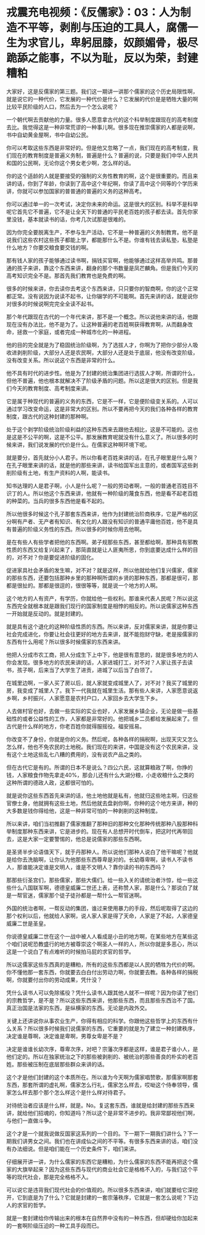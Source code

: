 # 戎震充电视频：《反儒家》：03：人为制造不平等，剥削与压迫的工具人，腐儒一生为求官儿，卑躬屈膝，奴颜媚骨，极尽跪舔之能事，不以为耻，反以为荣，封建糟粕

大家好，这是反儒家的第三题。我们这一期讲一讲那个儒家的这个历史局限性啊，就是说它的一种代价，它发展的一种代价是什么？它发展的代价是是牺牲大量的啊比较平民阶级的人口，然后去为一个怎么说呢？

一个朝代啊去贡献他的力量。很多人愿意拿古代的这个科举制度跟现在的高考制度去比。我觉得这是一种非常荒谬的一种事儿啊。很多现在推崇儒家的人都是说啊，书中自幼黄金屋啊，书中自幼公民。

你可以考取这些东西是非常好的。但是他又忽略了一点，我们现在的高考制度，我们现在的教育制度是普遍义务制，普遍是什么？普遍的说，只要是我们中华人民共和国的公民啊，无论你这个男女老少啊，怎么样的话。

你的这个适龄的人就是要接受的强制的义务性教育的啊，这个是很重要的。而且来讲的话，你到了年龄，你读到了高中这个年纪啊，你读了高中这个同等的个学历来讲，你就可以参加国家的普普通的普遍的义务的这种高考。

你可以通过单一的一次考试，决定你未来的命运。这是很大的区别。科举不是科举呢它首先它不普遍，它不是让全天下的普通的平民老百姓的孩子都去读。首先你家里没钱，基本就读书的话，你考几次试那是很难的。

因为你完全要脱离生产，不参与生产活动，它不是一种普遍的义务制教育。他不是说我们这些农村这些孩子都能上学，都能那什么不是。你谁有钱去读私塾，私塾是什么地方？你要交粮食要交钱的啊。

那有钱人家的孩子能够通过读书啊，捐钱买官啊，他能够通过这样高举共鸣。那普通的孩子来讲，靠这个东西来讲，翻身的那个书数量是凤芒麟角。但是我们今天的高考知识完全不是。那首先我们教育也是免费的啊。

很多的时候来讲，你去读你去考这个东西来讲，只只要你的智商啊，你的这个正常都正常。没有说因为说读不起书，让你辍学的不可能啊。首先来讲的话，就是说你对很多的时候说啊完完全全读不起书。

那个年代跟现在古代的一个年代来讲，那不是一个概念。所以说他来讲的话，他跟现在没有办法比，他不是为了。让这种普遍的老百姓啊获得教育啊，从而翻身改命，拯救一个家庭，或者完成一种城市化的一种进程。

他的目的完全就是为了稳固统治阶级啊，为了选拔人才，你啊为了把你少部分人吸收进剥削阶级，大部分人还是农民啊，大部分人还是处于底层，他没有改变阶级，没有改变关系。所以说这个东西是非常的什么。

他不具有时代的进步性。他是为了封建的统治集团进行选拔人才啊，所谓的什么，但他不普遍，他也根本就解决不了阶级矛盾的问题。所以这是很大的区别。但是我们今天的教育制度、高考制度来讲。

它是属于种现代的普遍的义务的东西，它是不一样，它是便阶级变关系的。人可以通过学习改变命运，这是非常大的区别。所以不要再把今天的我们各种各样的教育制度，跟古代的这种封建的那种啊。

处于这个剥学阶级统治阶级利益的这种东西来去跟他去相比，这是不可能的。这也是这是不公平的啊，这是不公平。那发展教育呢就没有什么意义了。所以很多的时候来讲，我们说发展的代价是什么。在儒家这种啊环境下呢。

就是要分，首先就分小人君子。所以你看老百姓来讲的话，在孔子眼里是什么啊？在孔子眼里来讲的话，就是他的那些来讲，读书给国军出主意的，或者国军这些剥削阶级有土地，有生产资料的人啊，能读书。

知书达理的人是君子啊，小人是什么呢？一般的劳动者啊，一般的普通老百姓目不识丁的人。所以他这个东西来讲，他就有一种阶级的蔑食东西，他是看不起老百姓的种菜的。当兵的很多东西他是看不起的。

所以他很多时候这个孔子那套东西来讲，他作为封建统治阶商秩序，它是严格的区分啊有产者、无产者有知识、有文化的人跟没有知识的普通平庸他百姓，他不是具有普遍的阶级义务性的东西。所以很多的时候你用去他啊。

是在有些人有些学者把他的东西啊。弟子规那些东西，甚至都给啊，那种具有邪教性质的东西又给复兴起来了，那简直就是让人匪夷所思，你到底要达成什么样的目的，对不对？你是要促进阶级的固化。

促进家具社会矛盾的发生嘛，对不对？就是这样，所以他就给他们复兴儒家，儒家的那些东西，还要包括那种乡里的那种啊所谓的乡贤的那种东西，那都是很可，那都是很扯的。那都是很逗的，很很等等，就是说一个地方的人啊。

这个地方的人有资产，有学历，你就给他一些权利。那谁来代表人民呢？所以说这东西完全就根本就是跟我们现行的国家制度是相悖的相反的。所以说儒家这种东西一开始就是反动的。就是封建的。

就是具有这个退化的这种阶级性质的东西。所以来讲，反对儒家来讲，就是你要让社会完成进化，你要让社会往更好的地方去来讲，就不能抱财守缺，老是报儒家的东西有什么用呢？所以很多时候儒家的东西来讲。

他把人分成市农工商，把人分成生下上中下，他是很有意思的，就是很多地方的人你会发现。很多地方的农民来讲的话，人家进城打工，对不对？人家让孩子去读书，孩子啊，后来当了大学生了进贡，进城了以后当了白领了。

在城里边啊，一家人买了房以后，就人家就变成城里人了，对不对？我买了城里的房，我变成了城里人了。我下一代我就在城里生活。那有些人来讲，人家愿意说返乡啊，乡村振兴，人家愿意是农村户口，人家回乡去大学生下乡。

人去做村官也好，去做一些实际的实业也好，人家发展乡镇企业，无论是做一些基础性的或者公益性的工作，人家都是非常好的。他把城乡二员都给发展起来了。但古代是什么样的地方，你老百姓你就得服摇役。福安摇易。

你改变不了身份，你就是你的义务。然后呢，各种各样的捐税啊，出现天灾又怎么怎么样，他也不免农民的土地税。我们现在的来讲，中国是没有这个农民来讲，没有这个土地这些乱七八糟的费用的，没有说农产品之类的。

但在古代它是有的。所谓的日本不是说么？四公六民，这就算粮政了啊，你挣的钱，人家粮食作物先拿走40%，那会儿还有什么大湖分粮，小走收粮什么之类的这种所谓的德政人政，这都很可怕的。

就是说你这些东西首先来讲的话，他土地他就是私有，他就归这些地主啊，归这些官僚士身，他就拥有这些土地，然后他就去盘剥你啊，你种的这个地方来讲，种的大多数是钱你得给他，这是一种非常可怕的一种剥削的这种制度。

所以来讲，咱们当初推翻了儒家推翻了那种旧的那种文化那种传统那种八股那种科举制度那种东西来讲，它是进步的。现在有人总想开时代倒车，把这时代再带回去，这是大家一定要警惕的，他总是说儒家的那些东西啊。

是圣贤半步论语值天下，就于丹那种人。所以说他们那种人说白了他干嘛呢？他就是给你去洗脑啊，让你认为他那些东西尊卑是对的。长幼尊卑啊，读书人不读书人，那谁能决定谁是文明人，谁是不文明人？靠你读的书的东西吗？

那那些衍圣宫们，那些儒家，那些大儒们。给一些入关的请统治者汴惊，给一些这些什么八国联军啊，德德皇威廉二世还上表，还称赞人家，那是什么？那说白了就是一帮官迷，儒家那个徒子徒孙都是一帮什么一帮官迷啊。

外国的统治者啊，一帮反动的集团，谁过来使用暴力的手段，然后呢取得了这边的那个权利以后，他就给人家啊，说人家人家是得了天命，人家是了不起，人家德皇威廉二世是圣皇。

你说德皇威廉二世在这个一战中被人人看成是小丑的地方啊，在某些地方在某些这个咱们说呢恐教盛行的地方被尊崇这个啊圣人一样的人，所以你就是多恶心，所以这是一个说白了有点难听的时候拍马屁的求官的哲学。

所以这儒家这些东西真的是糟粕，所有的这些东西都是以人民的牺牲为代价的啊。你不懂他那一套东西，你就要去白白付出劳动力啊，你就要去教。各种各样的捐税啊，你就要付出你的劳动成果，凭什没？

凭什么读书人可以免除徭役？凭什么读书人跟其他人就不一样呢？因为你读了他们的宗教哲学，是不是？所以这些东西来讲，他那些东西，而且那些东西治不了国。真正治国是法家的东西，是纵横家的东西。无论是内政外交。

关键上还讲说你从事农业生产，你得有相应的科学。你跟他这些哲学上的东西有什么关系？所以很多时候我们说儒家的东西，它重要的就是为了建立一种封建秩序，决定谁是尊啊，决定谁是卑啊，男尊女卑是不是？

决定是谁谁长幼次序，尊卑次序，对吧？宗藩次序都是这样，谁是君子谁小人，是他们定的。所以在独家统治之下的那些被剥削的、被统治的那些善良的朴实的老百姓。那些被压制在底层那些群众来讲的话。

这个才是他们封建的这个本质所在。所以谁为今天啊为儒家唱赞歌，那儒家啊那套东西，那套所谓的虚礼啊，儒家怎么行礼，儒家怎么样去，哎呦这个侍奉领导，儒家怎么样去那个那个怎么样这个是什么样对待君子。

对待统治者应该是什么样，就是。No。复这套东西，谁就是给封建的那些东西来讲，就给他们招魂的，你知道吗？所以这个是非常不进步的。我非常鄙视他们啊，与他们一直做斗争。

这个才是一个就我说做反国家这系列的一个目的。下一期下一期我们讲什么？下一期我们讲男女之间。我们也在讲成仙之间的不平等。有很多东西来讲的话，咱们没有办法细说。但是咱们能在一个历史条件下，咱们来讲。

仔细展开讲一讲，为什么儒家的东西它是糟粕，为什么儒家的东西不能再把这个儒家的大旗举起来？因为这些东西与现代的商业社会它是格格不入的，与我们这个平等的现代社会，那是完全格格不入。

可以说它是违背我们现代社会的价值观的。所以很多东西来讲，咱们就要给它深挖开，它到底是为了什么？它就是封建的一套宗藩秩序，它就是一套怎么说呢？下边人的求官的哲学。

就是一套封建给你传输出来的根本在自然界中没有的一种东西，但却硬给你加起来的一套啊阶级压迫的一种工具手段而已。

